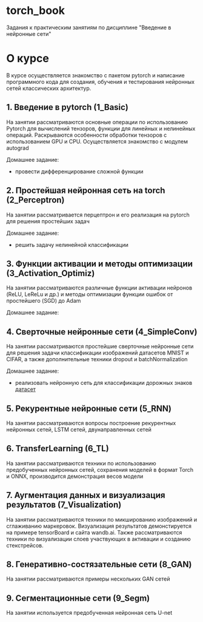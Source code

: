 # torch_book
Задания к практическим занятиям по дисциплине "Введение в нейронные сети"

# О курсе
В курсе осуществляется знакомство с пакетом pytorch и написание программного кода для создания, обучения и тестирования нейронных сетей классических архитектур.  

## 1. Введение в pytorch (1_Basic)
На занятии рассматриваются основные операции по использованию Pytorch для вычислений тензоров, функции для линейных и нелинейных операций. Раскрываются особенности обработки тензоров с использованием GPU и CPU. Осуществляется знакомство с модулем autograd
   
Домашнее задание:
- провести дифференцирование сложной функции

## 2. Простейшая нейронная сеть на torch (2_Perceptron)
На занятии рассматривается перцептрон и его реализация на pytorch для решения простейших задач
  
Домашнее задание:
- решить задачу нелинейной классификации

## 3. Функции активации и методы оптимизации (3_Activation_Optimiz)
На занятии рассматриваются различные функции активации нейронов (ReLU, LeReLu и др.) и методы оптимизации функции ошибок от простейшего (SGD) до Adam 

Домашнее задание:  

## 4. Сверточные нейронные сети (4_SimpleConv)
На занятии рассматриваются простейшие сверточные нейронные сети для решения задачи классификации изображений датасетов MNIST и CIFAR,  а также дополнительные техники dropout и batchNormalization
 
Домашнее задание:
- реализовать нейронную сеть для классификации дорожных знаков [датасет](https://graphics.cs.msu.ru/projects/traffic-sign-recognition.html)

## 5. Рекурентные нейронные сети (5_RNN)
На занятии рассматриваются вопросы построение рекурентных нейронных сетей, LSTM сетей, двунаправленных сетей

## 6. TransferLearning (6_TL)
На занятии рассматриваются техники по использованию предобученных нейронных сетей, сохранения моделей в формат Torch и ONNX, производится демонстрация весов модели

##  7. Аугментация данных и визуализация результатов (7_Visualization)
На занятии рассматриваются техники по микшированию изображений и сглаживанию маркеровок. Визуализация результатов демонстируется на примере tensorBoard и сайта wandb.ai. Также рассматриваются техники по визуализации слоев участвующих в активации и созданию стекстрейсов. 

##  8. Генеративно-состязательные сети (8_GAN)
На занятии рассматриваются примеры нескольких GAN сетей

##  9. Сегментационные сети (9_Segm)
На занятии используется предобученная нейронная сеть U-net

